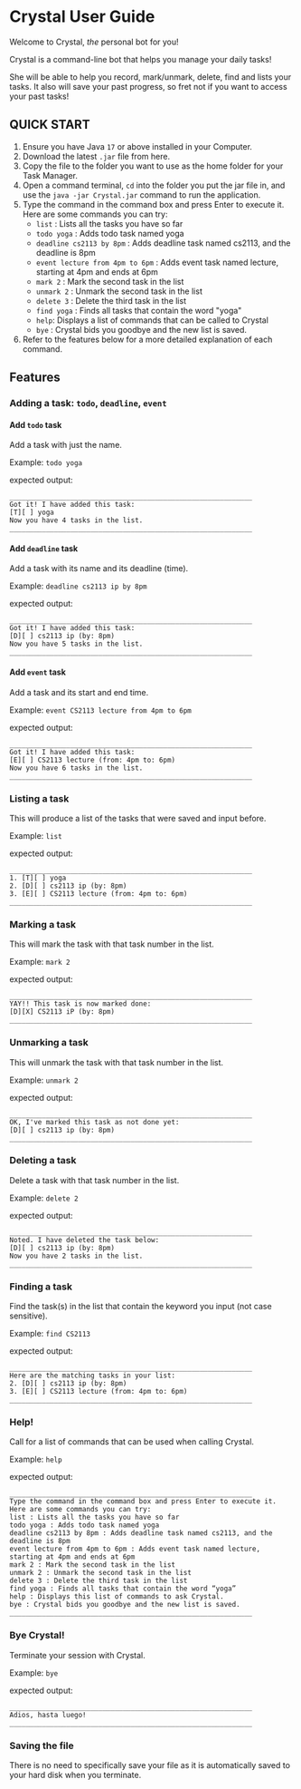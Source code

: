 # Crystal User Guide

Welcome to Crystal, _the_ personal bot for you!

Crystal is a command-line bot that helps you manage your daily tasks!

She will be able to help you record, mark/unmark, delete, find and lists 
your tasks. It also will save your past progress, so fret not if you want
to access your past tasks!

## QUICK START
1. Ensure you have Java `17` or above installed in your Computer.
2. Download the latest `.jar` file from here.
3. Copy the file to the folder you want to use as the home folder 
for your Task Manager.
4. Open a command terminal, `cd` into the folder you put the jar file in, 
and use the `java -jar Crystal.jar` command to run the application.
5. Type the command in the command box and press Enter to execute it.
Here are some commands you can try:
    - `list` : Lists all the tasks you have so far
    - `todo yoga` : Adds todo task named yoga
    - `deadline cs2113 by 8pm` : Adds deadline task named cs2113, and the deadline is 8pm
    - `event lecture from 4pm to 6pm` : Adds event task named lecture, starting at 4pm and ends at 6pm
    - `mark 2` : Mark the second task in the list
    - `unmark 2` : Unmark the second task in the list
    - `delete 3` : Delete the third task in the list
    - `find yoga` : Finds all tasks that contain the word "yoga"
    - `help`: Displays a list of commands that can be called to Crystal
    - `bye` : Crystal bids you goodbye and the new list is saved.
6. Refer to the features below for a more detailed explanation of each command.

## Features

### Adding a task: `todo`, `deadline`, `event`

#### Add `todo` task

Add a task with just the name.

Example: `todo yoga`

expected output:
```
____________________________________________________________
Got it! I have added this task:
[T][ ] yoga
Now you have 4 tasks in the list.
____________________________________________________________

```

#### Add `deadline` task

Add a task with its name and its deadline (time).

Example: `deadline cs2113 ip by 8pm`

expected output:
```
____________________________________________________________
Got it! I have added this task:
[D][ ] cs2113 ip (by: 8pm)
Now you have 5 tasks in the list.
____________________________________________________________
```

#### Add `event` task

Add a task and its start and end time.

Example: `event CS2113 lecture from 4pm to 6pm`

expected output:
```
____________________________________________________________
Got it! I have added this task:
[E][ ] CS2113 lecture (from: 4pm to: 6pm)
Now you have 6 tasks in the list.
____________________________________________________________
```

### Listing a task

This will produce a list of the tasks that were saved and input before.

Example: `list`

expected output:
```
____________________________________________________________
1. [T][ ] yoga
2. [D][ ] cs2113 ip (by: 8pm)
3. [E][ ] CS2113 lecture (from: 4pm to: 6pm)
____________________________________________________________
```

### Marking a task

This will mark the task with that task number in the list.

Example: `mark 2`

expected output:
```
____________________________________________________________
YAY!! This task is now marked done:
[D][X] CS2113 iP (by: 8pm)
____________________________________________________________

```
### Unmarking a task
This will unmark the task with that task number in the list.

Example: `unmark 2`

expected output:
```
____________________________________________________________
OK, I've marked this task as not done yet:
[D][ ] cs2113 ip (by: 8pm)
____________________________________________________________
```
### Deleting a task
Delete a task with that task number in the list.

Example: `delete 2`

expected output:
```
____________________________________________________________
Noted. I have deleted the task below: 
[D][ ] cs2113 ip (by: 8pm)
Now you have 2 tasks in the list.
____________________________________________________________
```

### Finding a task
Find the task(s) in the list that contain the keyword you input
(not case sensitive).

Example: `find CS2113`

expected output:
```
____________________________________________________________
Here are the matching tasks in your list:
2. [D][ ] cs2113 ip (by: 8pm)
3. [E][ ] CS2113 lecture (from: 4pm to: 6pm)
____________________________________________________________
```

### Help!
Call for a list of commands that can be used when calling Crystal.

Example: `help`

expected output:
```
____________________________________________________________
Type the command in the command box and press Enter to execute it. Here are some commands you can try:
list : Lists all the tasks you have so far
todo yoga : Adds todo task named yoga
deadline cs2113 by 8pm : Adds deadline task named cs2113, and the deadline is 8pm
event lecture from 4pm to 6pm : Adds event task named lecture, starting at 4pm and ends at 6pm
mark 2 : Mark the second task in the list
unmark 2 : Unmark the second task in the list
delete 3 : Delete the third task in the list
find yoga : Finds all tasks that contain the word “yoga”
help : Displays this list of commands to ask Crystal.
bye : Crystal bids you goodbye and the new list is saved.
____________________________________________________________
```

### Bye Crystal!
Terminate your session with Crystal.

Example: `bye`

expected output:
```
____________________________________________________________
Adios, hasta luego!
____________________________________________________________

```
### Saving the file
There is no need to specifically save your file as it is automatically
saved to your hard disk when you terminate.